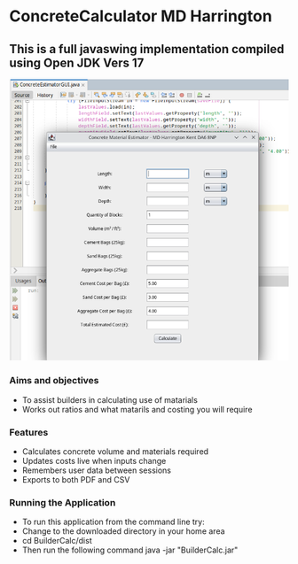 # ConcreteCalculator  MD Harrington 

## This is a full javaswing implementation  compiled  using Open JDK Vers 17

![](app.png?raw=true)


### Aims and objectives 

* To assist builders in calculating use of matarials 
*  Works out ratios and what matarils and costing you will  require 


### Features 

* Calculates concrete volume and materials required
* Updates costs live when inputs change
* Remembers user data between sessions
* Exports to both PDF and CSV


### Running the Application 

* To run this application from the command line try:  
* Change to the  downloaded  directory in your home  area 
* cd  BuilderCalc/dist
* Then run the following command java -jar "BuilderCalc.jar"


